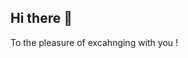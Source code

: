 ## Hi there 👋

<!--
**MialinirinaAnja/MialinirinaAnja** is a ✨ _special_ ✨ repository because its `README.md` (this file) appears on your GitHub profile.

Here are some ideas to get you started:

- 👋 Hi, I'm Anja, I'm a learner who want to discover the Universe of Web and Digital
- 🔭 I’m currently in the pocess of discovering this fabulous world
- 🌱 I’m more interested with everything related to art (design, photoshop and so on)
- 👯 I’m looking to make money with what I will learn about Digit world and to share my knowledge with others
- 📫 How to reach me: anja48394@gmail.com / +261 38 16 763 34 (Whatsapp)

--> To the pleasure of excahnging with you !
